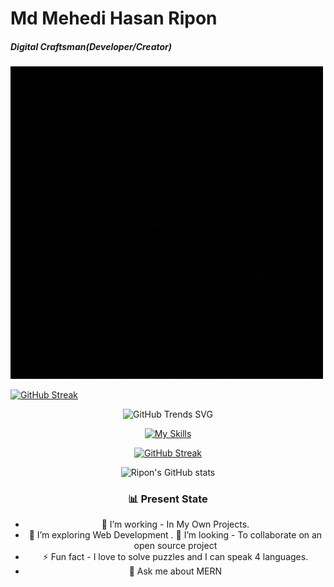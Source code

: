 

# Md Mehedi Hasan Ripon
##### Digital Craftsman(Developer/Creator)




 

[![An old rock in the desert](https://raw.githubusercontent.com/MHRipon01/MHRipon01/main/images/githubBanner.gif "Shiprock, New Mexico by Beau Rogers")](https://twitter.com/MHRipon012)









 [![GitHub Streak](https://github-readme-streak-stats.herokuapp.com?user=MHRipon01&theme=blue-green&hide_border=true&border_radius=10&date_format=j%20M%5B%20Y%5D&mode=weekly&card_width=496)](https://git.io/streak-stats)

<div style="text-align: center;">

![GitHub Trends SVG](https://api.githubtrends.io/user/svg/MHRipon01/langs?time_range=one_year&include_private=True&loc_metric=changed&theme=bright_lights)

<div/>



 



[![My Skills ](https://skillicons.dev/icons?i=html,css,tailwind,materialui,js,react,firebase,nodejs,express,mongodb)](https://skillicons.dev)

 
[![GitHub Streak](https://github-readme-streak-stats.herokuapp.com?user=MHRipon01&theme=github-dark-dimmed&hide_border=true&border_radius=10&date_format=j%20M%5B%20Y%5D&mode=weekly&card_width=496)](https://git.io/streak-stats)

![Ripon's GitHub stats](https://github-readme-stats.vercel.app/api?username=MHRipon01&show_icons=true&theme=transparent&hide=contribs,prs,issues,stars)



### 📊 Present State
- 🔭 I’m working - In My Own Projects.
- 🌱 I’m exploring Web Development .
👯 I’m looking - To collaborate on an open source project
- ⚡ Fun fact - I love to solve puzzles and I can speak 4 languages.
- 💬 Ask me about MERN 
 
 
